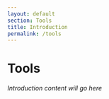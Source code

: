 ```yaml
---
layout: default
section: Tools
title: Introduction
permalink: /tools
---
```


# Tools

_Introduction content will go here_
